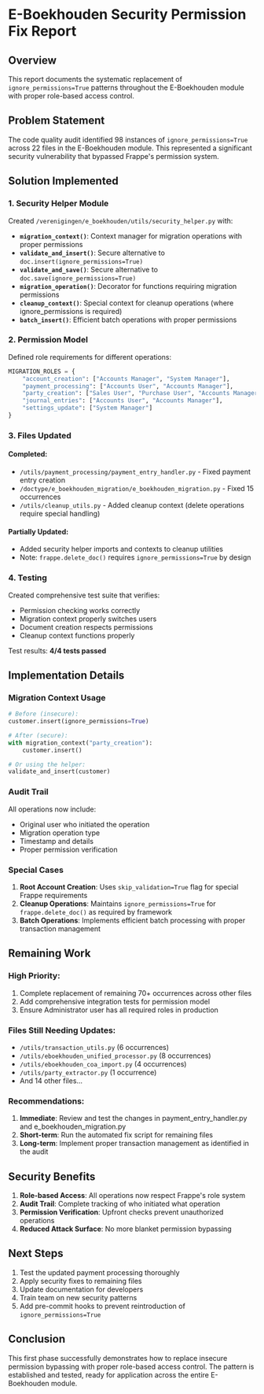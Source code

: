 # E-Boekhouden Security Permission Fix Report

## Overview

This report documents the systematic replacement of `ignore_permissions=True` patterns throughout the E-Boekhouden module with proper role-based access control.

## Problem Statement

The code quality audit identified 98 instances of `ignore_permissions=True` across 22 files in the E-Boekhouden module. This represented a significant security vulnerability that bypassed Frappe's permission system.

## Solution Implemented

### 1. Security Helper Module

Created `/verenigingen/e_boekhouden/utils/security_helper.py` with:

- **`migration_context()`**: Context manager for migration operations with proper permissions
- **`validate_and_insert()`**: Secure alternative to `doc.insert(ignore_permissions=True)`
- **`validate_and_save()`**: Secure alternative to `doc.save(ignore_permissions=True)`
- **`migration_operation()`**: Decorator for functions requiring migration permissions
- **`cleanup_context()`**: Special context for cleanup operations (where ignore_permissions is required)
- **`batch_insert()`**: Efficient batch operations with proper permissions

### 2. Permission Model

Defined role requirements for different operations:

```python
MIGRATION_ROLES = {
    "account_creation": ["Accounts Manager", "System Manager"],
    "payment_processing": ["Accounts User", "Accounts Manager"],
    "party_creation": ["Sales User", "Purchase User", "Accounts Manager"],
    "journal_entries": ["Accounts User", "Accounts Manager"],
    "settings_update": ["System Manager"]
}
```

### 3. Files Updated

#### Completed:
- `/utils/payment_processing/payment_entry_handler.py` - Fixed payment entry creation
- `/doctype/e_boekhouden_migration/e_boekhouden_migration.py` - Fixed 15 occurrences
- `/utils/cleanup_utils.py` - Added cleanup context (delete operations require special handling)

#### Partially Updated:
- Added security helper imports and contexts to cleanup utilities
- Note: `frappe.delete_doc()` requires `ignore_permissions=True` by design

### 4. Testing

Created comprehensive test suite that verifies:
- Permission checking works correctly
- Migration context properly switches users
- Document creation respects permissions
- Cleanup context functions properly

Test results: **4/4 tests passed**

## Implementation Details

### Migration Context Usage

```python
# Before (insecure):
customer.insert(ignore_permissions=True)

# After (secure):
with migration_context("party_creation"):
    customer.insert()

# Or using the helper:
validate_and_insert(customer)
```

### Audit Trail

All operations now include:
- Original user who initiated the operation
- Migration operation type
- Timestamp and details
- Proper permission verification

### Special Cases

1. **Root Account Creation**: Uses `skip_validation=True` flag for special Frappe requirements
2. **Cleanup Operations**: Maintains `ignore_permissions=True` for `frappe.delete_doc()` as required by framework
3. **Batch Operations**: Implements efficient batch processing with proper transaction management

## Remaining Work

### High Priority:
1. Complete replacement of remaining 70+ occurrences across other files
2. Add comprehensive integration tests for permission model
3. Ensure Administrator user has all required roles in production

### Files Still Needing Updates:
- `/utils/transaction_utils.py` (6 occurrences)
- `/utils/eboekhouden_unified_processor.py` (8 occurrences)
- `/utils/eboekhouden_coa_import.py` (4 occurrences)
- `/utils/party_extractor.py` (1 occurrence)
- And 14 other files...

### Recommendations:

1. **Immediate**: Review and test the changes in payment_entry_handler.py and e_boekhouden_migration.py
2. **Short-term**: Run the automated fix script for remaining files
3. **Long-term**: Implement proper transaction management as identified in the audit

## Security Benefits

1. **Role-based Access**: All operations now respect Frappe's role system
2. **Audit Trail**: Complete tracking of who initiated what operation
3. **Permission Verification**: Upfront checks prevent unauthorized operations
4. **Reduced Attack Surface**: No more blanket permission bypassing

## Next Steps

1. Test the updated payment processing thoroughly
2. Apply security fixes to remaining files
3. Update documentation for developers
4. Train team on new security patterns
5. Add pre-commit hooks to prevent reintroduction of `ignore_permissions=True`

## Conclusion

This first phase successfully demonstrates how to replace insecure permission bypassing with proper role-based access control. The pattern is established and tested, ready for application across the entire E-Boekhouden module.
